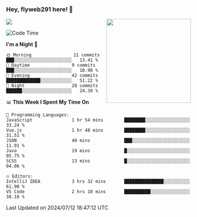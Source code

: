 ### Hey, flyweb291 here! 👋

![](https://metrics.lecoq.io/cherry291?template=classic&config.timezone=Asia%2FShanghai)
<img align='right' src="https://media.giphy.com/media/M9gbBd9nbDrOTu1Mqx/giphy.gif" width="230">
<!-- ![](https://github-readme-stats-ouuan.vercel.app/api?username=flyweb291&theme=dark&show_icons=true) -->

<!--START_SECTION:waka-->
![Code Time](http://img.shields.io/badge/Code%20Time-227%20hrs%2024%20mins-blue)

**I'm a Night 🦉** 

```text
🌞 Morning                11 commits          ███░░░░░░░░░░░░░░░░░░░░░░   13.41 % 
🌆 Daytime                9 commits           ███░░░░░░░░░░░░░░░░░░░░░░   10.98 % 
🌃 Evening                42 commits          █████████████░░░░░░░░░░░░   51.22 % 
🌙 Night                  20 commits          ██████░░░░░░░░░░░░░░░░░░░   24.39 % 
```


📊 **This Week I Spent My Time On** 

```text
💬 Programming Languages: 
JavaScript               1 hr 54 mins        ████████░░░░░░░░░░░░░░░░░   33.24 % 
Vue.js                   1 hr 48 mins        ████████░░░░░░░░░░░░░░░░░   31.51 % 
JSON                     40 mins             ███░░░░░░░░░░░░░░░░░░░░░░   11.91 % 
Java                     19 mins             █░░░░░░░░░░░░░░░░░░░░░░░░   05.75 % 
SCSS                     13 mins             █░░░░░░░░░░░░░░░░░░░░░░░░   04.06 % 

🔥 Editors: 
IntelliJ IDEA            3 hrs 32 mins       ███████████████░░░░░░░░░░   61.90 % 
VS Code                  2 hrs 10 mins       ██████████░░░░░░░░░░░░░░░   38.10 % 
```


 Last Updated on 2024/07/12 18:47:12 UTC
<!--END_SECTION:waka-->

<!--
**flyweb291/数字游牧人** is a ✨ _special_ ✨ repository because its `README.md` (this file) appears on your GitHub profile.

Here are some ideas to get you started:

- 🔭 I’m currently working on ...
- 🌱 I’m currently learning ...
- 👯 I’m looking to collaborate on ...
- 🤔 I’m looking for help with ...
- 💬 Ask me about ...
- 📫 How to reach me: ...
- 😄 Pronouns: ...
- ⚡ Fun fact: ...
-->
